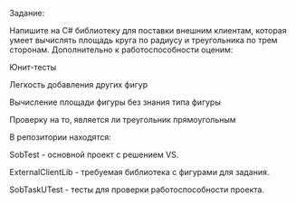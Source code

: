 Задание:

Напишите на C# библиотеку для поставки внешним клиентам, которая умеет вычислять площадь круга по радиусу и треугольника по трем сторонам. Дополнительно к работоспособности оценим:

Юнит-тесты

Легкость добавления других фигур

Вычисление площади фигуры без знания типа фигуры

Проверку на то, является ли треугольник прямоугольным

В репозитории находятся:

SobTest - основной проект с решением VS.

ExternalClientLib - требуемая библиотека с фигурами для задания.

SobTaskUTest - тесты для проверки работоспособности проекта.

